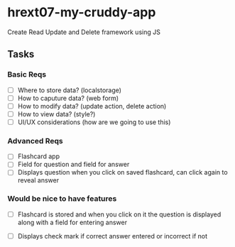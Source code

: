 # hrext07-my-cruddy-app
Create Read Update and Delete framework using JS


## Tasks

### Basic Reqs
- [ ] Where to store data? (localstorage)
- [ ] How to caputure data? (web form)
- [ ] How to modify data? (update action, delete action)
- [ ] How to view data? (style?)
- [ ] UI/UX considerations (how are we going to use this)

### Advanced Reqs
- [ ] Flashcard app
- [ ] Field for question and field for answer
- [ ] Displays question when you click on saved flashcard, can click again to reveal answer

### Would be nice to have features
- [ ] Flashcard is stored and when you click on it the question is displayed along with a field for entering answer
- [ ] Displays check mark if correct answer entered or incorrect if not

